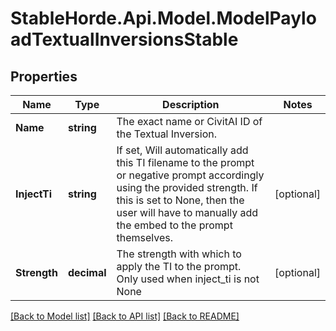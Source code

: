 # StableHorde.Api.Model.ModelPayloadTextualInversionsStable

## Properties

Name | Type | Description | Notes
------------ | ------------- | ------------- | -------------
**Name** | **string** | The exact name or CivitAI ID of the Textual Inversion. | 
**InjectTi** | **string** | If set, Will automatically add this TI filename to the prompt or negative prompt accordingly using the provided strength. If this is set to None, then the user will have to manually add the embed to the prompt themselves. | [optional] 
**Strength** | **decimal** | The strength with which to apply the TI to the prompt. Only used when inject_ti is not None | [optional] 

[[Back to Model list]](../README.md#documentation-for-models) [[Back to API list]](../README.md#documentation-for-api-endpoints) [[Back to README]](../README.md)


